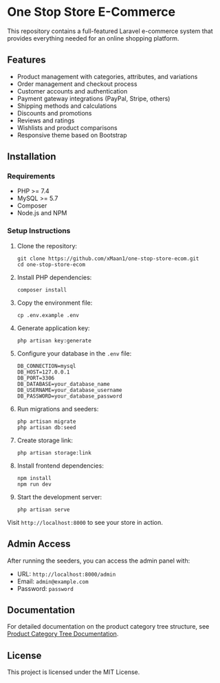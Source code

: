 # One Stop Store E-Commerce

This repository contains a full-featured Laravel e-commerce system that provides everything needed for an online shopping platform.

## Features

- Product management with categories, attributes, and variations
- Order management and checkout process
- Customer accounts and authentication
- Payment gateway integrations (PayPal, Stripe, others)
- Shipping methods and calculations
- Discounts and promotions
- Reviews and ratings
- Wishlists and product comparisons
- Responsive theme based on Bootstrap

## Installation

### Requirements

- PHP >= 7.4
- MySQL >= 5.7
- Composer
- Node.js and NPM

### Setup Instructions

1. Clone the repository:
   ```
   git clone https://github.com/xMaan1/one-stop-store-ecom.git
   cd one-stop-store-ecom
   ```

2. Install PHP dependencies:
   ```
   composer install
   ```

3. Copy the environment file:
   ```
   cp .env.example .env
   ```

4. Generate application key:
   ```
   php artisan key:generate
   ```

5. Configure your database in the `.env` file:
   ```
   DB_CONNECTION=mysql
   DB_HOST=127.0.0.1
   DB_PORT=3306
   DB_DATABASE=your_database_name
   DB_USERNAME=your_database_username
   DB_PASSWORD=your_database_password
   ```

6. Run migrations and seeders:
   ```
   php artisan migrate
   php artisan db:seed
   ```

7. Create storage link:
   ```
   php artisan storage:link
   ```

8. Install frontend dependencies:
   ```
   npm install
   npm run dev
   ```

9. Start the development server:
   ```
   php artisan serve
   ```

Visit `http://localhost:8000` to see your store in action.

## Admin Access

After running the seeders, you can access the admin panel with:

- URL: `http://localhost:8000/admin`
- Email: `admin@example.com`
- Password: `password`

## Documentation

For detailed documentation on the product category tree structure, see [Product Category Tree Documentation](PRODUCT_CATEGORY_TREE_DOCUMENTATION.md).

## License

This project is licensed under the MIT License. 